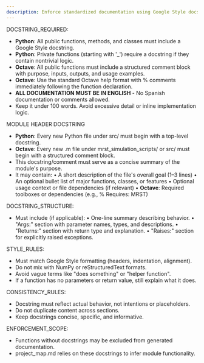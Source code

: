```yaml
---
description: Enforce standardized documentation using Google Style docstrings and Octave comments.
---
```


DOCSTRING_REQUIRED:
  - **Python**: All public functions, methods, and classes must include a Google Style docstring.
  - **Python**: Private functions (starting with '_') require a docstring if they contain nontrivial logic.
  - **Octave**: All public functions must include a structured comment block with purpose, inputs, outputs, and usage examples.
  - **Octave**: Use the standard Octave help format with % comments immediately following the function declaration.
  - **ALL DOCUMENTATION MUST BE IN ENGLISH** - No Spanish documentation or comments allowed.
  - Keep it under 100 words. Avoid excessive detail or inline implementation logic.

MODULE HEADER DOCSTRING
  - **Python**: Every new Python file under src/ must begin with a top-level docstring.
  - **Octave**: Every new .m file under mrst_simulation_scripts/ or src/ must begin with a structured comment block.
  - This docstring/comment must serve as a concise summary of the module's purpose.
  - It may contain:
      • A short description of the file's overall goal (1–3 lines)
      • An optional bullet list of major functions, classes, or features
      • Optional usage context or file dependencies (if relevant)
      • **Octave**: Required toolboxes or dependencies (e.g., % Requires: MRST)

DOCSTRING_STRUCTURE:
  - Must include (if applicable):
    • One-line summary describing behavior.
    • "Args:" section with parameter names, types, and descriptions.
    • "Returns:" section with return type and explanation.
    • "Raises:" section for explicitly raised exceptions.

STYLE_RULES:
  - Must match Google Style formatting (headers, indentation, alignment).
  - Do not mix with NumPy or reStructuredText formats.
  - Avoid vague terms like "does something" or "helper function".
  - If a function has no parameters or return value, still explain what it does.

CONSISTENCY_RULES:
  - Docstring must reflect actual behavior, not intentions or placeholders.
  - Do not duplicate content across sections.
  - Keep docstrings concise, specific, and informative.

ENFORCEMENT_SCOPE:
  - Functions without docstrings may be excluded from generated documentation.
  - project_map.md relies on these docstrings to infer module functionality.
